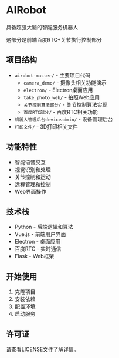 # AIRobot

具备超强大脑的智能服务机器人

这部分是前端百度RTC+关节执行控制部分

## 项目结构

- `airobot-master/` - 主要项目代码
  - `camera_demo/` - 摄像头相关功能演示
  - `electron/` - Electron桌面应用
  - `take_photo_web/` - 拍照Web应用
  - `关节控制算法部分/` - 关节控制算法实现
  - `百度RTC部分/` - 百度RTC相关功能
- `机器人管理后台deviceadmin/` - 设备管理后台
- `打印文件/` - 3D打印相关文件

## 功能特性

- 智能语音交互
- 视觉识别和处理
- 关节控制和运动
- 远程管理和控制
- Web界面操作

## 技术栈

- Python - 后端逻辑和算法
- Vue.js - 前端用户界面
- Electron - 桌面应用
- 百度RTC - 实时通信
- Flask - Web框架

## 开始使用

1. 克隆项目
2. 安装依赖
3. 配置环境
4. 启动服务

## 许可证

请查看LICENSE文件了解详情。 
